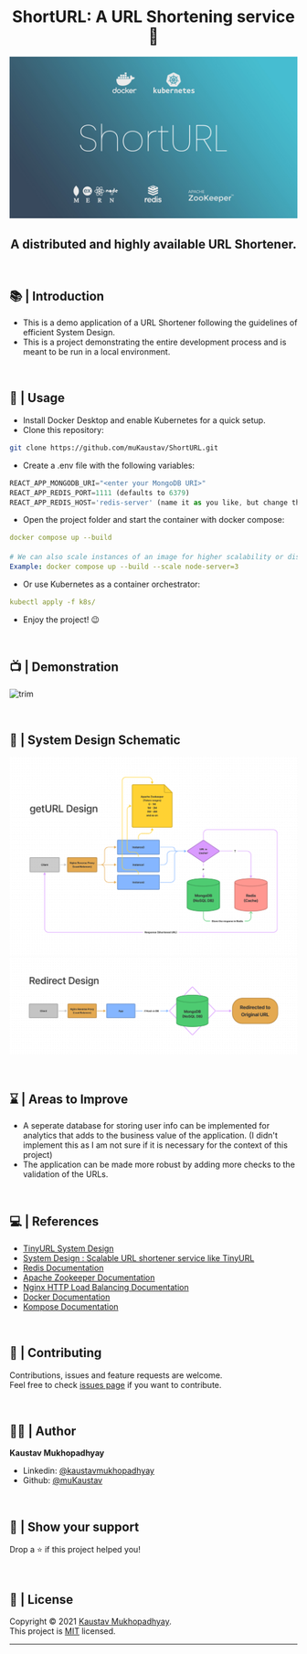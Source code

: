<h1 align="center">ShortURL: A URL Shortening service 🔗</h1>
<p align = center>
    <img alt="Project Logo" src="https://raw.githubusercontent.com/muKaustav/ShortURL/master/client/src/assets/images/shorurl.jpg" target="_blank" />
</p>
<h2 align='center'>A distributed and highly available URL Shortener.</h2><br/>

## 📚 | Introduction

- This is a demo application of a URL Shortener following the guidelines of efficient System Design.
- This is a project demonstrating the entire development process and is meant to be run in a local environment. 

<br/>

## 🚀 | Usage

- Install Docker Desktop and enable Kubernetes for a quick setup.
- Clone this repository:<br>

```sh
git clone https://github.com/muKaustav/ShortURL.git
```
- Create a .env file with the following variables:

```js
REACT_APP_MONGODB_URI="<enter your MongoDB URI>"
REACT_APP_REDIS_PORT=1111 (defaults to 6379)
REACT_APP_REDIS_HOST='redis-server' (name it as you like, but change the same in the docker-compose.yml file)
```
- Open the project folder and start the container with docker compose:<br>

```yml
docker compose up --build

# We can also scale instances of an image for higher scalability or distribution.
Example: docker compose up --build --scale node-server=3
```
- Or use Kubernetes as a container orchestrator:<br>

```yml
kubectl apply -f k8s/
```
- Enjoy the project! 😉

<br/>

## 📺 | Demonstration

<p align = center>
    
![trim](https://user-images.githubusercontent.com/50882624/154680953-a41c84e3-6512-4fdf-8b3c-b8856f3c5842.gif)

</p>

<br/>

## 📘 | System Design Schematic

<p align = center>
    <img alt="getURL" src="https://raw.githubusercontent.com/muKaustav/ShortURL/master/client/src/assets/images/getURL.png" target="_blank" />
    <img alt="redirect" src="https://raw.githubusercontent.com/muKaustav/ShortURL/master/client/src/assets/images/redirect.png" target="_blank" />
</p>

<br/>

## ⌛ | Areas to Improve

- A seperate database for storing user info can be implemented for analytics that adds to the business value of the application. (I didn't implement this as I am not sure if it is necessary for the context of this project)
- The application can be made more robust by adding more checks to the validation of the URLs.

<br/>

## 💻 | References

- [TinyURL System Design](https://www.codekarle.com/system-design/TinyUrl-system-design.html)
- [System Design : Scalable URL shortener service like TinyURL](https://medium.com/@sandeep4.verma/system-design-scalable-url-shortener-service-like-tinyurl-106f30f23a82)
- [Redis Documentation](https://redis.io/documentation)
- [Apache Zookeeper Documentation](https://zookeeper.apache.org/doc/r3.7.0/index.html)
- [Nginx HTTP Load Balancing Documentation](https://docs.nginx.com/nginx/admin-guide/load-balancer/http-load-balancer/)
- [Docker Documentation](https://docs.docker.com/language/nodejs/)
- [Kompose Documentation](https://kompose.io/user-guide/)

<br/>

## 🍻 | Contributing

Contributions, issues and feature requests are welcome.<br>
Feel free to check [issues page](https://github.com/muKaustav/ShortURL/issues) if you want to contribute.

<br/>

## 🧑🏽 | Author

**Kaustav Mukhopadhyay**

- Linkedin: [@kaustavmukhopadhyay](https://www.linkedin.com/in/kaustavmukhopadhyay/)
- Github: [@muKaustav](https://github.com/muKaustav)

<br/>

## 🙌 | Show your support

Drop a ⭐️ if this project helped you!

<br/>

## 📝 | License

Copyright © 2021 [Kaustav Mukhopadhyay](https://github.com/muKaustav).<br />
This project is [MIT](./LICENSE) licensed.

---
